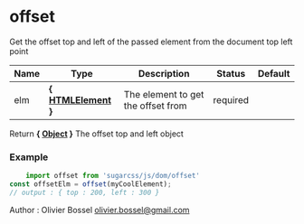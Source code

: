 # offset

Get the offset top and left of the passed element from the document top left point



Name  |  Type  |  Description  |  Status  |  Default
------------  |  ------------  |  ------------  |  ------------  |  ------------
elm  |  **{ [HTMLElement](https://developer.mozilla.org/fr/docs/Web/API/HTMLElement) }**  |  The element to get the offset from  |  required  |

Return **{ [Object](https://developer.mozilla.org/fr/docs/Web/JavaScript/Reference/Objets_globaux/Object) }** The offset top and left object

### Example
```js
	import offset from 'sugarcss/js/dom/offset'
const offsetElm = offset(myCoolElement);
// output : { top : 200, left : 300 }
```
Author : Olivier Bossel <olivier.bossel@gmail.com>